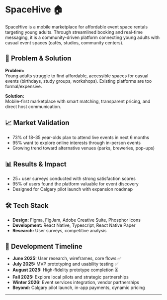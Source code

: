 # SpaceHive 🏠

SpaceHive is a mobile marketplace for affordable event space rentals targeting young adults. Through streamlined booking and real-time messaging, it is a community-driven platform connecting young adults with casual event spaces (cafés, studios, community centers). 

## 🎯 Problem & Solution
**Problem:**  
Young adults struggle to find affordable, accessible spaces for casual events (birthdays, study groups, workshops). Existing platforms are too formal/expensive.

**Solution:**  
Mobile-first marketplace with smart matching, transparent pricing, and direct host communication.

## 📈 Market Validation
- 73% of 18–35 year-olds plan to attend live events in next 6 months  
- 95% want to explore online interests through in-person events  
- Growing trend toward alternative venues (parks, breweries, pop-ups)
  
## 📊 Results & Impact
- 25+ user surveys conducted with strong satisfaction scores   
- 95% of users found the platform valuable for event discovery  
- Designed for Calgary pilot launch with expansion roadmap
  
## 🛠️ Tech Stack
- **Design:** Figma, FigJam, Adobe Creative Suite, Phosphor Icons
- **Development:** React Native, Typescript, React Native Paper 
- **Research:** User surveys, competitive analysis  

## 🚀 Development Timeline
- **June 2025:** User research, wireframes, core flows ✅ 
- **July 2025:** MVP prototyping and usability testing ✅ 
- **August 2025:** High-fidelity prototype completion ⏳
- **Fall 2025:** Explore local pilots and strategic partnerships  
- **Winter 2026:** Event services integration, vendor partnerships  
- **Beyond:** Calgary pilot launch, in-app payments, dynamic pricing  
---

